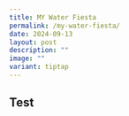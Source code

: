 ```yaml
---
title: MY Water Fiesta
permalink: /my-water-fiesta/
date: 2024-09-13
layout: post
description: ""
image: ""
variant: tiptap
---
```

<h2>Test</h2>
<p></p>